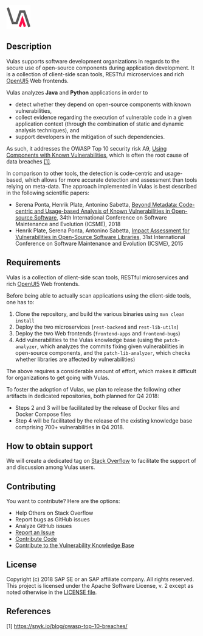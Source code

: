 <img src="vulas_logo_va_2048.png" height="64" width="64">

## Description

Vulas supports software development organizations in regards to the secure use of open-source components during application development. It is a collection of client-side scan tools, RESTful microservices and rich [OpenUI5](https://openui5.hana.ondemand.com/) Web frontends.

Vulas analyzes **Java** and **Python** applications in order to
- detect whether they depend on open-source components with known vulnerabilities,
- collect evidence regarding the execution of vulnerable code in a given application context (through the combination of static and dynamic analysis techniques), and
- support developers in the mitigation of such dependencies.

As such, it addresses the OWASP Top 10 security risk A9, [Using Components with Known Vulnerabilities](https://www.owasp.org/index.php/Top_10-2017_A9-Using_Components_with_Known_Vulnerabilities), which is often the root cause of data breaches [[1]](https://snyk.io/blog/owasp-top-10-breaches/).

In comparison to other tools, the detection is code-centric and usage-based, which allows for more accurate detection and assessment than tools relying on meta-data. The approach implemented in Vulas is best described in the following scientific papers:
- Serena Ponta, Henrik Plate, Antonino Sabetta, [Beyond Metadata: Code-centric and Usage-based Analysis of Known Vulnerabilities in Open-source Software](https://arxiv.org/abs/1806.05893), 34th International Conference on Software Maintenance and Evolution (ICSME), 2018
- Henrik Plate, Serena Ponta, Antonino Sabetta, [Impact Assessment for Vulnerabilities in Open-Source Software Libraries](https://arxiv.org/pdf/1504.04971.pdf), 31st International Conference on Software Maintenance and Evolution (ICSME), 2015

## Requirements

Vulas is a collection of client-side scan tools, RESTful microservices and rich [OpenUI5](https://openui5.hana.ondemand.com/) Web frontends.

Before being able to actually scan applications using the client-side tools, one has to:
1. Clone the repository, and build the various binaries using `mvn clean install`
2. Deploy the two microservices (`rest-backend` and `rest-lib-utils`)
3. Deploy the two Web frontends (`frontend-apps` and `frontend-bugs`)
4. Add vulnerabilities to the Vulas knowledge base (using the `patch-analyzer`, which analyzes the commits fixing given vulnerabilities in open-source components, and the `patch-lib-analyzer`, which checks whether libraries are affected by vulnerabilities)

The above requires a considerable amount of effort, which makes it difficult for organizations to get going with Vulas.

To foster the adoption of Vulas, we plan to release the following other artifacts in dedicated repositories, both planned for Q4 2018:
- Steps 2 and 3 will be facilitated by the release of Docker files and Docker Compose files
- Step 4 will be facilitated by the release of the existing knowledge base comprising 700+ vulnerabilities in Q4 2018. 

<!--

## Download and Installation

## Configuration

## Limitations

As of today, the static and dynamic analysis is only available for Java applications.

## Known Issues

-->

## How to obtain support

We will create a dedicated tag on [Stack Overflow](https://stackoverflow.com) to facilitate the support of and discussion among Vulas users.

## Contributing

You want to contribute? Here are the options:
 * Help Others on Stack Overflow
 * Report bugs as GitHub issues 
 * Analyze GitHub issues
 * [Report an Issue](CONTRIBUTING.md#report-an-issue)
 * [Contribute Code](CONTRIBUTING.md#contribute-code)
 * [Contribute to the Vulnerability Knowledge Base](CONTRIBUTING.md#knowledge-base)

<!--

## To-Do (upcoming changes)
The following is a subset of pending feature requests:
- Static and dynamic analysis for Python
- Support of JavaScript (client- and server-side)
- UI dashboards for workspaces

-->

## License
Copyright (c) 2018 SAP SE or an SAP affiliate company. All rights reserved.
This project is licensed under the Apache Software License, v. 2 except as noted otherwise in the [LICENSE file](LICENSE.txt).

## References
[1] https://snyk.io/blog/owasp-top-10-breaches/
